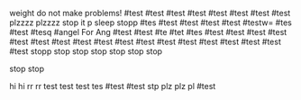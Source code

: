 weight do not make problems!
#test
#test
#test
#test
#test
#test
#test
#test
plzzzz
plzzzz
stop it p
sleep
stopp
#tes
#test
#test
#test
#test
#testw=
#tes
#test
#tesq
#angel
For Ang
#test
#test
#te
#tet
#tes
#test
#test
#test
#test
#test
#test
#test
#test
#test
#test
#test
#test
#test
#test
#test
#test
#test
#test
stopp
stop
stop
stop
stop
stop
stop

stop
stop


hi
hi
rr
rr
test
test
test
tes
#test
#test
stp
plz
plz
pl
#test
